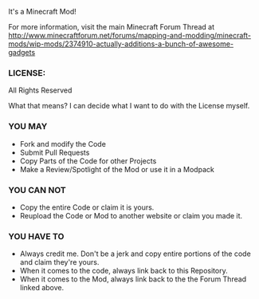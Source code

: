 It's a Minecraft Mod!

For more information, visit the main Minecraft Forum Thread at http://www.minecraftforum.net/forums/mapping-and-modding/minecraft-mods/wip-mods/2374910-actually-additions-a-bunch-of-awesome-gadgets



### LICENSE:
All Rights Reserved

What that means? I can decide what I want to do with the License myself.


### YOU MAY
- Fork and modify the Code
- Submit Pull Requests
- Copy Parts of the Code for other Projects
- Make a Review/Spotlight of the Mod or use it in a Modpack


### YOU CAN NOT
- Copy the entire Code or claim it is yours.
- Reupload the Code or Mod to another website or claim you made it.


### YOU HAVE TO
- Always credit me. Don't be a jerk and copy entire portions of the code and claim they're yours.
- When it comes to the code, always link back to this Repository.
- When it comes to the Mod, always link back to the the Forum Thread linked above.
